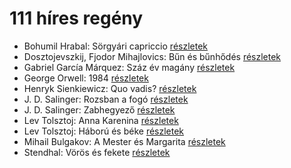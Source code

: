 # 111 híres regény

- Bohumil Hrabal: Sörgyári capriccio [részletek](_details/Bohumil%20Hrabal.md#id_448)
- Dosztojevszkij, Fjodor Mihajlovics: Bűn és bűnhődés [részletek](_details/Dosztojevszkij%2C%20Fjodor%20Mihajlovics.md#id_346)
- Gabriel García Márquez: Száz év magány [részletek](_details/Gabriel%20Garc%C3%ADa%20M%C3%A1rquez.md#id_223)
- George Orwell: 1984 [részletek](_details/George%20Orwell.md#id_364)
- Henryk Sienkiewicz: Quo vadis? [részletek](_details/Henryk%20Sienkiewicz.md#id_386)
- J. D. Salinger: Rozsban a fogó [részletek](_details/J.%20D.%20Salinger.md#id_1409)
- J. D. Salinger: Zabhegyező [részletek](_details/J.%20D.%20Salinger.md#id_561)
- Lev Tolsztoj: Anna Karenina [részletek](_details/Lev%20Tolsztoj.md#id_778)
- Lev Tolsztoj: Háború és béke [részletek](_details/Lev%20Tolsztoj.md#id_563)
- Mihail Bulgakov: A Mester és Margarita [részletek](_details/Mihail%20Bulgakov.md#id_275)
- Stendhal: Vörös és fekete [részletek](_details/Stendhal.md#id_562)